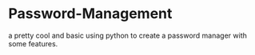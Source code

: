# Password-Management
a pretty cool and basic using python to create a password manager with some features.
